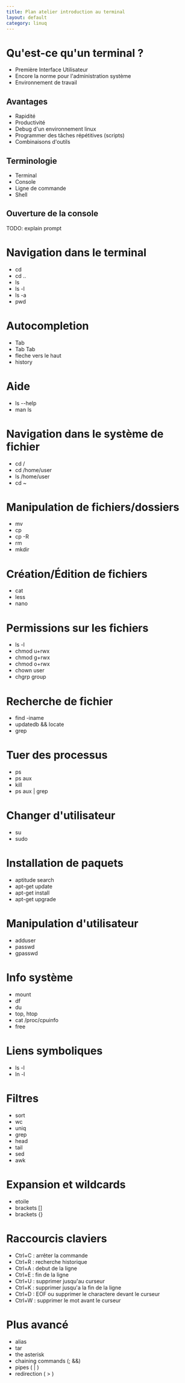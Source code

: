 ```yaml
---
title: Plan atelier introduction au terminal
layout: default
category: linuq
---
```


Qu'est-ce qu'un terminal ?
==========================

 * Première Interface Utilisateur
 * Encore la norme pour l'administration système
 * Environnement de travail

Avantages
---------

 * Rapidité
 * Productivité
 * Debug d'un environnement linux
 * Programmer des tâches répétitives (scripts)
 * Combinaisons d'outils

Terminologie
------------

 * Terminal
 * Console
 * Ligne de commande
 * Shell

Ouverture de la console
-----------------------

TODO: explain prompt

Navigation dans le terminal
===========================

 * cd
 * cd ..
 * ls
 * ls -l
 * ls -a
 * pwd

Autocompletion
==============

 * Tab
 * Tab Tab
 * fleche vers le haut
 * history

Aide
====

 * ls --help
 * man ls

Navigation dans le système de fichier
=====================================

 * cd /
 * cd /home/user
 * ls /home/user
 * cd ~

Manipulation de fichiers/dossiers
=================================

 * mv
 * cp
 * cp -R
 * rm
 * mkdir

Création/Édition de fichiers
============================

 * cat
 * less
 * nano

Permissions sur les fichiers
============================

 * ls -l
 * chmod u+rwx
 * chmod g+rwx
 * chmod o+rwx
 * chown user
 * chgrp group

Recherche de fichier
====================

 * find -iname
 * updatedb && locate
 * grep

Tuer des processus
==================

 * ps
 * ps aux
 * kill
 * ps aux | grep

Changer d'utilisateur
=====================

 * su
 * sudo

Installation de paquets
=======================

 * aptitude search
 * apt-get update
 * apt-get install
 * apt-get upgrade

Manipulation d'utilisateur
======================

 * adduser
 * passwd
 * gpasswd

Info système
============

 * mount
 * df
 * du
 * top, htop
 * cat /proc/cpuinfo
 * free

Liens symboliques
=================

 * ls -l
 * ln -l

Filtres
=======

 * sort
 * wc
 * uniq
 * grep
 * head
 * tail
 * sed
 * awk

Expansion et wildcards
======================

 * etoile
 * brackets []
 * brackets {}



Raccourcis claviers
===================

 * Ctrl+C : arrêter la commande
 * Ctrl+R : recherche historique
 * Ctrl+A : debut de la ligne
 * Ctrl+E : fin de la ligne
 * Ctrl+U : supprimer jusqu'au curseur
 * Ctrl+K : supprimer jusqu'a la fin de la ligne
 * Ctrl+D : EOF ou supprimer le charactere devant le curseur
 * Ctrl+W : supprimer le mot avant le curseur

Plus avancé
===========

 * alias
 * tar
 * the asterisk
 * chaining commands (; &&)
 * pipes ( | )
 * redirection ( > )
